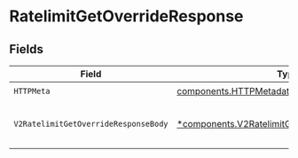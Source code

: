 # RatelimitGetOverrideResponse


## Fields

| Field                                                                                                           | Type                                                                                                            | Required                                                                                                        | Description                                                                                                     |
| --------------------------------------------------------------------------------------------------------------- | --------------------------------------------------------------------------------------------------------------- | --------------------------------------------------------------------------------------------------------------- | --------------------------------------------------------------------------------------------------------------- |
| `HTTPMeta`                                                                                                      | [components.HTTPMetadata](../../models/components/httpmetadata.md)                                              | :heavy_check_mark:                                                                                              | N/A                                                                                                             |
| `V2RatelimitGetOverrideResponseBody`                                                                            | [*components.V2RatelimitGetOverrideResponseBody](../../models/components/v2ratelimitgetoverrideresponsebody.md) | :heavy_minus_sign:                                                                                              | Override found and returned successfully.                                                                       |